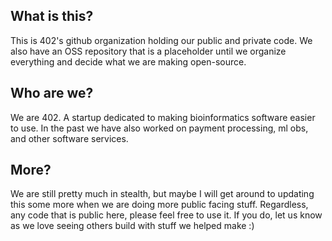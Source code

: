 ## What is this?
This is 402's github organization holding our public and private code. We also have an OSS repository that is a placeholder until we organize everything and decide what we are making open-source.

## Who are we?
We are 402. A startup dedicated to making bioinformatics software easier to use. In the past we have also worked on payment processing, ml obs, and other software services.

## More?
We are still pretty much in stealth, but maybe I will get around to updating this some more when we are doing more public facing stuff. Regardless, any code that is public here, please feel free to use it. If you do, let us know as we love seeing others build with stuff we helped make :)
